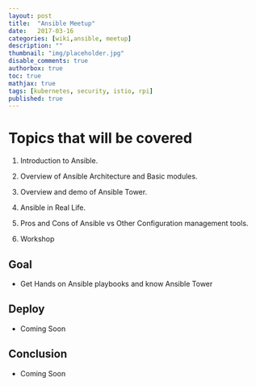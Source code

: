 ```yaml
---
layout: post
title:  "Ansible Meetup"
date:   2017-03-16
categories: [wiki,ansible, meetup]
description: ""
thumbnail: "img/placeholder.jpg"
disable_comments: true
authorbox: true
toc: true
mathjax: true
tags: [kubernetes, security, istio, rpi]
published: true
---
```


# Topics that will be covered

1. Introduction to Ansible.

2. Overview of Ansible Architecture and Basic modules.

3. Overview and demo of Ansible Tower.

4. Ansible in Real Life.

5. Pros and Cons of Ansible vs Other Configuration management tools.

6. Workshop

## Goal

- Get Hands on Ansible playbooks and know Ansible Tower

## Deploy

- Coming Soon

## Conclusion

- Coming Soon


